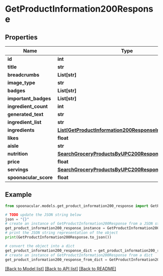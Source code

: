 # GetProductInformation200Response



## Properties

Name | Type | Description | Notes
------------ | ------------- | ------------- | -------------
**id** | **int** |  | 
**title** | **str** |  | 
**breadcrumbs** | **List[str]** |  | 
**image_type** | **str** |  | 
**badges** | **List[str]** |  | 
**important_badges** | **List[str]** |  | 
**ingredient_count** | **int** |  | 
**generated_text** | **str** |  | [optional] 
**ingredient_list** | **str** |  | 
**ingredients** | [**List[GetProductInformation200ResponseIngredientsInner]**](GetProductInformation200ResponseIngredientsInner.md) |  | 
**likes** | **float** |  | 
**aisle** | **str** |  | 
**nutrition** | [**SearchGroceryProductsByUPC200ResponseNutrition**](SearchGroceryProductsByUPC200ResponseNutrition.md) |  | 
**price** | **float** |  | 
**servings** | [**SearchGroceryProductsByUPC200ResponseServings**](SearchGroceryProductsByUPC200ResponseServings.md) |  | 
**spoonacular_score** | **float** |  | 

## Example

```python
from spoonacular.models.get_product_information200_response import GetProductInformation200Response

# TODO update the JSON string below
json = "{}"
# create an instance of GetProductInformation200Response from a JSON string
get_product_information200_response_instance = GetProductInformation200Response.from_json(json)
# print the JSON string representation of the object
print(GetProductInformation200Response.to_json())

# convert the object into a dict
get_product_information200_response_dict = get_product_information200_response_instance.to_dict()
# create an instance of GetProductInformation200Response from a dict
get_product_information200_response_from_dict = GetProductInformation200Response.from_dict(get_product_information200_response_dict)
```
[[Back to Model list]](../README.md#documentation-for-models) [[Back to API list]](../README.md#documentation-for-api-endpoints) [[Back to README]](../README.md)


